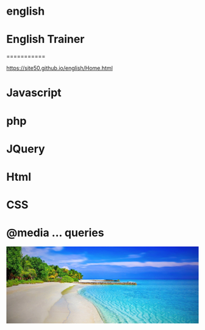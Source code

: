 # english
# English Trainer
===========

https://site50.github.io/english/Home.html

# Javascript
# php
# JQuery
# Html
# CSS
# @media ... queries 

![Test Image 3](https://github.com/site50/trainer/blob/main/images/beach.jpg)


